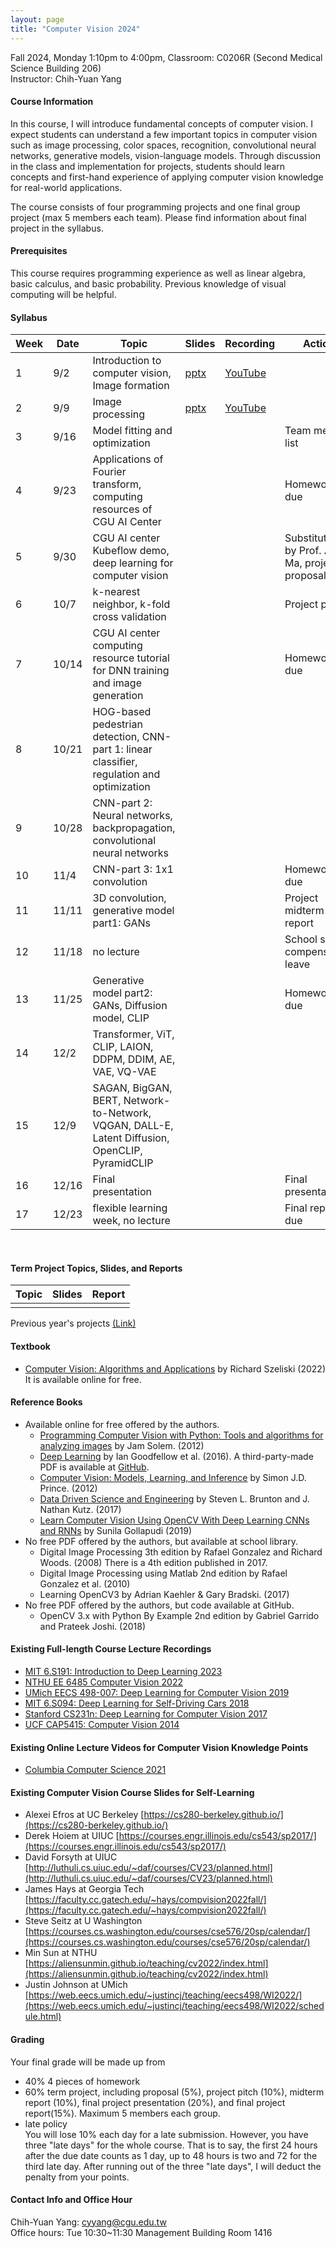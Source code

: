 ```yaml
---
layout: page
title: "Computer Vision 2024"
---
```


<!--AIM009-63664-->
Fall 2024, Monday 1:10pm to 4:00pm, Classroom: C0206R (Second Medical Science Building 206) <br/>
Instructor: Chih-Yuan Yang

#### Course Information

In this course, I will introduce fundamental concepts of computer vision. I expect students can understand a few important topics in computer vision such as image processing, color spaces, recognition, convolutional neural networks, generative models, vision-language models. Through discussion in the class and implementation for projects, students should learn concepts and first-hand experience of applying computer vision knowledge for real-world applications.

The course consists of four programming projects and one final group project (max 5 members each team). Please find information about final project in the syllabus.

#### Prerequisites

This course requires programming experience as well as linear algebra, basic calculus, and basic probability. Previous knowledge of visual computing will be helpful.

#### Syllabus

|Week|Date|Topic                                                                          |Slides|Recording | Action |
|---|--- |---                                                                             |---   |---       |---     |
|1 |9/2  |Introduction to computer vision, Image formation                                |[pptx](https://changgunguniversity-my.sharepoint.com/:p:/g/personal/d000019097_cgu_edu_tw/EXK76O5VQKBNh7frxw0d_1UBNPYjkrN-7ZrYHJuOLUpMIg?e=C990U0)      | [YouTube](https://youtu.be/CDrV0OLrFvU)         |                              |
|2 |9/9  |Image processing                                                                |[pptx](https://changgunguniversity-my.sharepoint.com/:p:/g/personal/d000019097_cgu_edu_tw/EQstA1tnB19JjRCHGlG2Y2oBYYgqmg_mG3qCkMLAdd53Gg?e=TRMkC4)      | [YouTube](https://youtu.be/pi6IUwTtLJg)         |
|3 |9/16 |Model fitting and optimization                                                  |      |          | Team member list   |
|4 |9/23 |Applications of Fourier transform, computing resources of CGU AI Center         |      |          | Homework1 due                    |
|5 |9/30 |CGU AI center Kubeflow demo, deep learning for computer vision                  |      |          | Substituted by Prof. Albert Ma, project proposal |
|6 |10/7 |k-nearest neighbor, k-fold cross validation                                     |      |          | Project pitch                |
|7 |10/14|CGU AI center computing resource tutorial for DNN training and image generation |      |          | Homework2 due                |
|8 |10/21|HOG-based pedestrian detection, CNN-part 1: linear classifier, regulation and optimization |      |          |                              |
|9 |10/28|CNN-part 2: Neural networks, backpropagation, convolutional neural networks     |      |          |                              |
|10|11/4 |CNN-part 3: 1x1 convolution                                                     |      |          | Homework3 due                | 
|11|11/11|3D convolution, generative model part1: GANs                                    |      |          | Project midterm report       |
|12|11/18|no lecture                                                                      |      |          | School sports compensatory leave   |
|13|11/25|Generative model part2: GANs, Diffusion model, CLIP                             |      |          | Homework4 due                |
|14|12/2 |Transformer, ViT, CLIP, LAION, DDPM, DDIM, AE, VAE, VQ-VAE                      |      |          |                              |
|15|12/9 |SAGAN, BigGAN, BERT, Network-to-Network, VQGAN, DALL-E, Latent Diffusion, OpenCLIP, PyramidCLIP   |      |          |                              |
|16|12/16|Final presentation                                                              |      |          | Final presentation           |
|17|12/23|flexible learning week, no lecture                                              |      |          | Final report due             |

<br/>

#### Term Project Topics, Slides, and Reports

|Topic|Slides   |Report |
|---  |---      |---    |
|     |         |       |

Previous year's projects [(Link)](https://yangchihyuan.github.io/courses/cv2023)
<br/>

#### Textbook
- [Computer Vision: Algorithms and Applications](http://szeliski.org/Book/) by Richard Szeliski (2022) <br/>
It is available online for free.

#### Reference Books
- Available online for free offered by the authors.
  - [Programming Computer Vision with Python: Tools and algorithms for analyzing images](http://programmingcomputervision.com/) by Jam Solem. (2012)
  - [Deep Learning](https://www.deeplearningbook.org/) by Ian Goodfellow et al. (2016). A third-party-made PDF is available at [GitHub](https://github.com/janishar/mit-deep-learning-book-pdf/blob/master/complete-book-bookmarked-pdf/deeplearningbook.pdf).
  - [Computer Vision: Models, Learning, and Inference](http://www.computervisionmodels.com/) by Simon J.D. Prince. (2012)
  - [Data Driven Science and Engineering](http://databookuw.com/databook.pdf) by Steven L. Brunton and J. Nathan Kutz. (2017)
  - [Learn Computer Vision Using OpenCV With Deep Learning CNNs and RNNs](https://link.springer.com/book/10.1007/978-1-4842-4261-2) by Sunila Gollapudi (2019)
- No free PDF offered by the authors, but available at school library.
  - Digital Image Processing 3th edition by Rafael Gonzalez and Richard Woods. (2008) There is a 4th edition published in 2017.
  - Digital Image Processing using Matlab 2nd edition by Rafael Gonzalez et al. (2010)
  - Learning OpenCV3 by Adrian Kaehler & Gary Bradski. (2017)
- No free PDF offered by the authors, but code available at GitHub.
  - OpenCV 3.x with Python By Example 2nd edition by Gabriel Garrido and Prateek Joshi. (2018)
  
#### Existing Full-length Course Lecture Recordings
- [MIT 6.S191: Introduction to Deep Learning 2023](http://introtodeeplearning.com/)
- [NTHU EE 6485 Computer Vision 2022](https://aliensunmin.github.io/teaching/cv2022/index.html)
- [UMich EECS 498-007: Deep Learning for Computer Vision 2019](https://www.youtube.com/playlist?list=PL5-TkQAfAZFbzxjBHtzdVCWE0Zbhomg7r)
- [MIT 6.S094: Deep Learning for Self-Driving Cars 2018](https://www.youtube.com/watch?v=-6INDaLcuJY&list=PLts9ZnoIwN9MJOXSFal2wFImRjfUhmYSP)
- [Stanford CS231n: Deep Learning for Computer Vision 2017](https://www.youtube.com/playlist?list=PL3FW7Lu3i5JvHM8ljYj-zLfQRF3EO8sYv)
- [UCF CAP5415: Computer Vision 2014](https://www.youtube.com/playlist?list=PLd3hlSJsX_ImKP68wfKZJVIPTd8Ie5u-9)

#### Existing Online Lecture Videos for Computer Vision Knowledge Points
- [Columbia Computer Science 2021](https://www.youtube.com/@firstprinciplesofcomputerv3258)

#### Existing Computer Vision Course Slides for Self-Learning
- Alexei Efros at UC Berkeley [https://cs280-berkeley.github.io/](https://cs280-berkeley.github.io/)
- Derek Hoiem at UIUC [https://courses.engr.illinois.edu/cs543/sp2017/](https://courses.engr.illinois.edu/cs543/sp2017/)
- David Forsyth at UIUC [http://luthuli.cs.uiuc.edu/~daf/courses/CV23/planned.html](http://luthuli.cs.uiuc.edu/~daf/courses/CV23/planned.html)
- James Hays at Georgia Tech [https://faculty.cc.gatech.edu/~hays/compvision2022fall/](https://faculty.cc.gatech.edu/~hays/compvision2022fall/)
- Steve Seitz at U Washington [https://courses.cs.washington.edu/courses/cse576/20sp/calendar/](https://courses.cs.washington.edu/courses/cse576/20sp/calendar/)
- Min Sun at NTHU [https://aliensunmin.github.io/teaching/cv2022/index.html](https://aliensunmin.github.io/teaching/cv2022/index.html)
- Justin Johnson at UMich [https://web.eecs.umich.edu/~justincj/teaching/eecs498/WI2022/](https://web.eecs.umich.edu/~justincj/teaching/eecs498/WI2022/schedule.html)

#### Grading
Your final grade will be made up from
- 40% 4 pieces of homework
- 60% term project, including proposal (5%), project pitch (10%), midterm report (10%), final project presentation (20%), and final project report(15%). Maximum 5 members each group.
- late policy<br/>
You will lose 10% each day for a late submission. However, you have three "late days" for the whole course. That is to say, the first 24 hours after the due date counts as 1 day, up to 48 hours is two and 72 for the third late day. After running out of the three "late days", I will deduct the penalty from your points.

#### Contact Info and Office Hour
Chih-Yuan Yang: cyyang@cgu.edu.tw <br/>
Office hours: Tue 10:30~11:30 Management Building Room 1416<br/>
